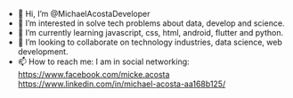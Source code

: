 - 👋 Hi, I’m @MichaelAcostaDeveloper
- 👀 I’m interested in solve tech problems about data, develop and science.
- 🌱 I’m currently learning javascript, css, html, android, flutter and python.
- 💞️ I’m looking to collaborate on technology industries, data science, web development.
- 📫 How to reach me: I am in social networking: https://www.facebook.com/micke.acosta
                                                  https://www.linkedin.com/in/michael-acosta-aa168b125/

<!---
MichaelAcostaDeveloper/MichaelAcostaDeveloper is a ✨ special ✨ repository because its `README.md` (this file) appears on your GitHub profile.
You can click the Preview link to take a look at your changes.
--->
